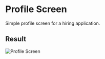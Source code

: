 # Profile Screen

Simple profile screen for a hiring application.

## Result
![Profile Screen](https://static.reecerose.com/images/flutter-ui/profile-screen/result.png "Profile of John Doe")